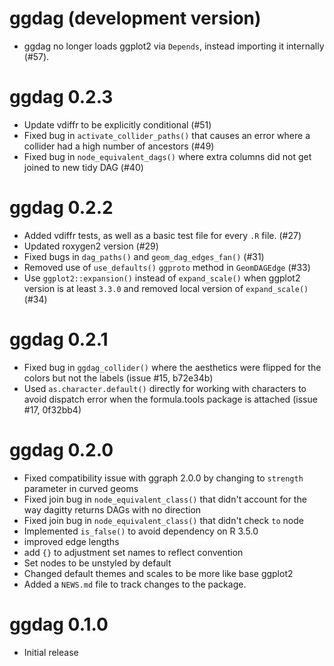 # ggdag (development version)
* ggdag no longer loads ggplot2 via `Depends`, instead importing it internally (#57).

# ggdag 0.2.3

* Update vdiffr to be explicitly conditional (#51)
* Fixed bug in `activate_collider_paths()` that causes an error where a collider had a high number of ancestors (#49)
* Fixed bug in `node_equivalent_dags()` where extra columns did not get joined to new tidy DAG (#40)

# ggdag 0.2.2
* Added vdiffr tests, as well as a basic test file for every `.R` file. (#27)
* Updated roxygen2 version (#29)
* Fixed bugs in `dag_paths()` and `geom_dag_edges_fan()` (#31)
* Removed use of `use_defaults()` `ggproto` method in `GeomDAGEdge` (#33)
* Use `ggplot2::expansion()` instead of `expand_scale()` when ggplot2 version is at least `3.3.0` and removed local version of `expand_scale()` (#34)

# ggdag 0.2.1
* Fixed bug in `ggdag_collider()` where the aesthetics were flipped for the colors but not the labels (issue #15, b72e34b)
* Used `as.character.default()` directly for working with characters to avoid dispatch error when the formula.tools package is attached (issue #17, 0f32bb4)

# ggdag 0.2.0
* Fixed compatibility issue with ggraph 2.0.0 by changing to `strength` parameter in curved geoms
* Fixed join bug in `node_equivalent_class()` that didn't account for the way dagitty returns DAGs with no direction
* Fixed join bug in `node_equivalent_class()` that didn't check `to` node
* Implemented `is_false()` to avoid dependency on R 3.5.0
* improved edge lengths
* add `{}` to adjustment set names to reflect convention
* Set nodes to be unstyled by default
* Changed default themes and scales to be more like base ggplot2
* Added a `NEWS.md` file to track changes to the package.


# ggdag 0.1.0
* Initial release

